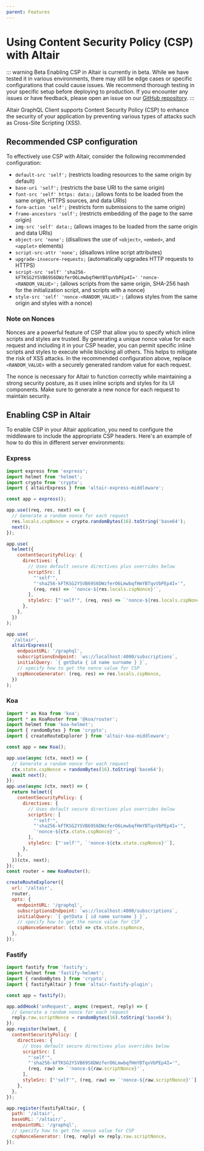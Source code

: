 ```yaml
---
parent: Features
---
```


# Using Content Security Policy (CSP) with Altair

::: warning Beta
Enabling CSP in Altair is currently in beta. While we have tested it in various environments, there may still be edge cases or specific configurations that could cause issues. We recommend thorough testing in your specific setup before deploying to production. If you encounter any issues or have feedback, please open an issue on our [GitHub repository](https://github.com/altair-graphql/altair/issues).
:::

Altair GraphQL Client supports Content Security Policy (CSP) to enhance the security of your application by preventing various types of attacks such as Cross-Site Scripting (XSS).

## Recommended CSP configuration

To effectively use CSP with Altair, consider the following recommended configuration:

- `default-src 'self';` (restricts loading resources to the same origin by default)
- `base-uri 'self';` (restricts the base URI to the same origin)
- `font-src 'self' https: data:;` (allows fonts to be loaded from the same origin, HTTPS sources, and data URIs)
- `form-action 'self';` (restricts form submissions to the same origin)
- `frame-ancestors 'self';` (restricts embedding of the page to the same origin)
- `img-src 'self' data:;` (allows images to be loaded from the same origin and data URIs)
- `object-src 'none';` (disallows the use of `<object>`, `<embed>`, and `<applet>` elements)
- `script-src-attr 'none';` (disallows inline script attributes)
- `upgrade-insecure-requests;` (automatically upgrades HTTP requests to HTTPS)
- `script-src 'self' 'sha256-kFTKSG2YSVB69S6DWzferO6LmwbqfHmYBTqvVbPEp4I=' 'nonce-<RANDOM_VALUE>';` (allows scripts from the same origin, SHA-256 hash for the initialization script, and scripts with a nonce)
- `style-src 'self' 'nonce-<RANDOM_VALUE>';` (allows styles from the same origin and styles with a nonce)

### Note on Nonces

Nonces are a powerful feature of CSP that allow you to specify which inline scripts and styles are trusted. By generating a unique nonce value for each request and including it in your CSP header, you can permit specific inline scripts and styles to execute while blocking all others. This helps to mitigate the risk of XSS attacks. In the recommended configuration above, replace `<RANDOM_VALUE>` with a securely generated random value for each request.

The nonce is necessary for Altair to function correctly while maintaining a strong security posture, as it uses inline scripts and styles for its UI components. Make sure to generate a new nonce for each request to maintain security.

## Enabling CSP in Altair

To enable CSP in your Altair application, you need to configure the middleware to include the appropriate CSP headers. Here's an example of how to do this in different server environments:

### Express

```javascript
import express from 'express';
import helmet from 'helmet';
import crypto from 'crypto';
import { altairExpress } from 'altair-express-middleware';

const app = express();

app.use((req, res, next) => {
  // Generate a random nonce for each request
  res.locals.cspNonce = crypto.randomBytes(16).toString('base64');
  next();
});

app.use(
  helmet({
    contentSecurityPolicy: {
      directives: {
        // Uses default secure directives plus overrides below
        scriptSrc: [
          "'self'",
          "'sha256-kFTKSG2YSVB69S6DWzferO6LmwbqfHmYBTqvVbPEp4I='",
          (req, res) => `'nonce-${res.locals.cspNonce}'`,
        ],
        styleSrc: ["'self'", (req, res) => `'nonce-${res.locals.cspNonce}'`],
      },
    },
  })
);

app.use(
  '/altair',
  altairExpress({
    endpointURL: '/graphql',
    subscriptionsEndpoint: `ws://localhost:4000/subscriptions`,
    initialQuery: `{ getData { id name surname } }`,
    // specify how to get the nonce value for CSP
    cspNonceGenerator: (req, res) => res.locals.cspNonce,
  })
);
```

### Koa

```javascript
import * as Koa from 'koa';
import * as KoaRouter from '@koa/router';
import helmet from 'koa-helmet';
import { randomBytes } from 'crypto';
import { createRouteExplorer } from 'altair-koa-middleware';

const app = new Koa();

app.use(async (ctx, next) => {
  // Generate a random nonce for each request
  ctx.state.cspNonce = randomBytes(16).toString('base64');
  await next();
});
app.use(async (ctx, next) => {
  return helmet({
    contentSecurityPolicy: {
      directives: {
        // Uses default secure directives plus overrides below
        scriptSrc: [
          "'self'",
          "'sha256-kFTKSG2YSVB69S6DWzferO6LmwbqfHmYBTqvVbPEp4I='",
          `'nonce-${ctx.state.cspNonce}'`,
        ],
        styleSrc: ["'self'", `'nonce-${ctx.state.cspNonce}'`],
      },
    },
  })(ctx, next);
});
const router = new KoaRouter();

createRouteExplorer({
  url: '/altair',
  router,
  opts: {
    endpointURL: '/graphql',
    subscriptionsEndpoint: `ws://localhost:4000/subscriptions`,
    initialQuery: `{ getData { id name surname } }`,
    // specify how to get the nonce value for CSP
    cspNonceGenerator: (ctx) => ctx.state.cspNonce,
  },
});
```

### Fastify

```javascript
import fastify from 'fastify';
import helmet from 'fastify-helmet';
import { randomBytes } from 'crypto';
import { fastifyAltair } from 'altair-fastify-plugin';

const app = fastify();

app.addHook('onRequest', async (request, reply) => {
  // Generate a random nonce for each request
  reply.raw.scriptNonce = randomBytes(16).toString('base64');
});
app.register(helmet, {
  contentSecurityPolicy: {
    directives: {
      // Uses default secure directives plus overrides below
      scriptSrc: [
        "'self'",
        "'sha256-kFTKSG2YSVB69S6DWzferO6LmwbqfHmYBTqvVbPEp4I='",
        (req, raw) => `'nonce-${raw.scriptNonce}'`,
      ],
      styleSrc: ["'self'", (req, raw) => `'nonce-${raw.scriptNonce}'`],
    },
  },
});

app.register(fastifyAltair, {
  path: '/altair',
  baseURL: '/altair/',
  endpointURL: '/graphql',
  // specify how to get the nonce value for CSP
  cspNonceGenerator: (req, reply) => reply.raw.scriptNonce,
});
```
